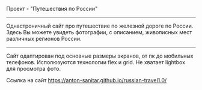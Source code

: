 Проект - "Путешествия по России"

________________________________

Однастроничный сайт про путешествие по железной дороге по России. Здесь Вы можете увидеть фотографии, с описанием, живописных мест различных регионов России. 

________________________________

Сайт одаптирован под основные размеры экранов, от пк до мобильных телефонов. Исполюзуются технологии flex и grid. Не хватает lightbox для просмотра фото. 

Ссылка на сайт https://anton-sanitar.github.io/russian-travel1.0/
